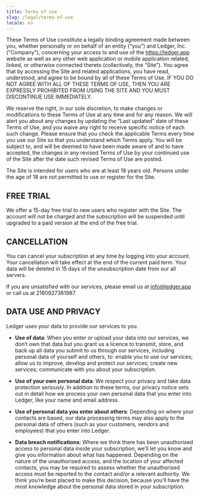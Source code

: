 ```yaml
---
title: Terms of use
slug: /legal/terms-of-use
locale: en
---
```


These Terms of Use constitute a legally binding agreement made between you, whether personally or on behalf of an entity (“you”) and Ledger, Inc. ("Company"), concerning your access to and use of the https://ledger.app website as well as any other web application or mobile application related, linked, or otherwise connected thereto (collectively, the “Site”). You agree that by accessing the Site and related applications, you have read, understood, and agree to be bound by all of these Terms of Use. IF YOU DO NOT AGREE WITH ALL OF THESE TERMS OF USE, THEN YOU ARE EXPRESSLY PROHIBITED FROM USING THE SITE AND YOU MUST DISCONTINUE USE IMMEDIATELY.

We reserve the right, in our sole discretion, to make changes or modifications to these Terms of Use at any time and for any reason. We will alert you about any changes by updating the “Last updated” date of these Terms of Use, and you waive any right to receive specific notice of each such change. Please ensure that you check the applicable Terms every time you use our Site so that you understand which Terms apply. You will be subject to, and will be deemed to have been made aware of and to have accepted, the changes in any revised Terms of Use by your continued use of the Site after the date such revised Terms of Use are posted.

The Site is intended for users who are at least 18 years old. Persons under the age of 18 are not permitted to use or register for the Site.

## FREE TRIAL

We offer a 15-day free trial to new users who register with the Site. The account will not be charged and the subscription will be suspended until upgraded to a paid version at the end of the free trial.

## CANCELLATION

You can cancel your subscription at any time by logging into your account. Your cancellation will take effect at the end of the current paid term. Your data will be deleted in 15 days of the unsubscription date from our all servers.

If you are unsatisfied with our services, please email us at info@ledger.app or call us at 2180927381987.

## DATA USE AND PRIVACY

Ledger uses your data to provide our services to you.

- **Use of data**: When you enter or upload your data into our services, we don’t own that data but you grant us a licence to transmit, store, and back up all data you submit to us through our services, including personal data of yourself and others, to: enable you to use our services; allow us to improve, develop and protect our services; create new services; communicate with you about your subscription.

- **Use of your own personal data**: We respect your privacy and take data protection seriously. In addition to these terms, our privacy notice sets out in detail how we process your own personal data that you enter into Ledger, like your name and email address.

- **Use of personal data you enter about others**: Depending on where your contacts are based, our data processing terms may also apply to the personal data of others (such as your customers, vendors and employees) that you enter into Ledger.

- **Data breach notifications**: Where we think there has been unauthorised access to personal data inside your subscription, we’ll let you know and give you information about what has happened. Depending on the nature of the unauthorised access, and the location of your affected contacts, you may be required to assess whether the unauthorised access must be reported to the contact and/or a relevant authority. We think you’re best placed to make this decision, because you’ll have the most knowledge about the personal data stored in your subscription.
